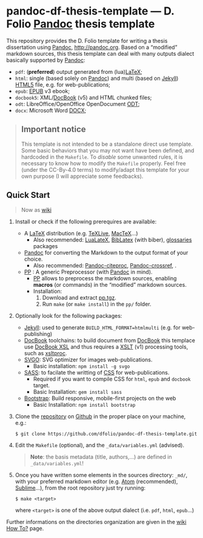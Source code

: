 # pandoc-df-thesis-template — D. Folio [Pandoc] thesis template

This repository provides the D. Folio template for writing a thesis dissertation using [Pandoc], <http://pandoc.org>. Based on a “modified” markdown sources, this thesis template can deal with many outputs dialect basically supported by [Pandoc]:

- `pdf`: (**preferred**) output generated from (lua)[LaTeX];
- `html`: single (based solely on [Pandoc]) and multi (based on [Jekyll])  [HTML5] file, e.g. for web-publications;
- `epub`: [EPUB] v3 ebook;
- `docbook5`: XML/[DocBook] (v5) and HTML chunked files;
- `odt`: LibreOffice/OpenOffice OpenDocument [ODT];
- `docx`: Microsoft Word [DOCX];

> ## Important notice
> This template is not intended to be a standalone direct use template. Some basic behaviors that you may not want have been defined, and hardcoded in the `Makefile`. To *disable* some unwanted rules, it is necessary to know how to modify the `Makefile` properly.
> Feel free (under the CC-By-4.0 terms) to modify/adapt this template for your own purpose (I will appreciate some feedbacks).

## Quick Start

> Now as [wiki](https://github.com/dfolio/pandoc-df-thesis-template/wiki/Getting-Started)

1. Install or check if the following prerequires are available:
   - A [LaTeX] distribution (e.g. [TeXLive](http://www.tug.org/texlive/), [MacTeX](https://tug.org/mactex/)…)
     - Also recommended: [LuaLateX](http://www.luatex.org/), [BibLatex](https://github.com/plk/biblatex/) (with biber), [glossaries](http://www.ctan.org/pkg/glossaries/) packages
   - [Pandoc] for converting the Markdown to the output format of your choice.
     - Also recommended: [Pandoc-citeproc](https://github.com/jgm/pandoc-citeproc), [Pandoc-crossref](http://lierdakil.github.io/pandoc-crossref/), .
   - [PP](**mandatory**) : A generic Preprocessor (with [Pandoc] in mind).
     - [PP] allows to preprocess the markdown sources, enabling **macros** (or commands) in the “modified” markdown sources.
     - Installation:
       1. Download and extract [pp.tgz](https://cdsoft.fr/pp/pp.tgz).
       2. Run `make` (or `make install`) in the `pp/` folder.
2. Optionally look for the following packages:
   - [Jekyll]: used to generate `BUILD_HTML_FORMAT=htmlmulti` (e.g. for web-publishing)
   - [DocBook] toolchains: to build document from [DocBook] this templace use [DocBook XSL](http://www.sagehill.net/book-description.html) and thus requires a [XSLT](https://www.w3.org/TR/xslt/) (v1) processing tools, such as [xsltproc](http://xmlsoft.org/XSLT/xsltproc.html).
   - [SVGO](https://github.com/svg/svgo): SVG optimizer for images web-publications.
     - Basic installation: `npm install -g svgo`
   - [SASS]: to facilate the writting of [CSS](https://www.w3schools.com/css/) for web-publications.
     - Required if you want to compile CSS for `html`, `epub` and `docbook` target.
     - Basic Installation: `gem install sass`
   - [Bootstrap](https://getbootstrap.com): Build responsive, mobile-first projects on the web
     - Basic Installation: `npm install bootstrap`
3. Clone the [repository](https://github.com/dfolio/pandoc-df-thesis-template) on [Github](https://github.com/) in the proper place on your machine, e.g.:

   ```{sh}
   $ git clone https://github.com/dfolio/pandoc-df-thesis-template.git
   ```
4. Edit the `Makefile` (optional), and the `_data/variables.yml` (advised).

    >  **Note**: the basis metadata (title, authors,...) are defined in `_data/variables.yml`!

5. Once you have written some elements in the sources directory:  `_md/`, with your preferred markdown editor (e.g. [Atom](https://atom.io) (recommended), [Sublime](https://www.sublimetext.com/)…), from the root repository just try running:

   ```{sh}
   $ make <target>
   ```

   where `<target>` is one of the above output dialect (i.e. `pdf`, `html`, `epub`…)

Further informations on the directories organization are given in the [wiki](https://github.com/dfolio/pandoc-df-thesis-template/wiki) [How To?](https://github.com/dfolio/pandoc-df-thesis-template/wiki/How-To%3F) page.

[Pandoc]: http://pandoc.org
[LaTeX]: http://www.latex-project.org/
[HTML5]: http://www.w3.org/TR/html5/
[EPUB]: http://idpf.org/epub
[DocBook]: http://docbook.org/
[odt]: http://en.wikipedia.org/wiki/OpenDocument
[docx]: https://en.wikipedia.org/wiki/Office_Open_XML
[pp]: https://cdsoft.fr/pp/
[Jekyll]: https://jekyllrb.com/
[SASS]: https://github.com/sass/ruby-sass


